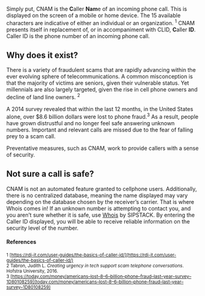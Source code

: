 Simply put, CNAM is the **C**aller **Nam**e of an incoming phone call. This is displayed on the screen of a mobile or home device. The 15 available characters are indicative of either an individual or an organization. <sup>1</sup> CNAM presents itself in replacement of, or in accompaniment with CLID, **C**aller **ID**. Caller ID is the phone number of an incoming phone call.

## Why does it exist?

There is a variety of fraudulent scams that are rapidly advancing within the ever evolving sphere of telecommunications. A common misconception is that the majority of victims are seniors, given their vulnerable status. Yet millennials are also largely targeted, given the rise in cell phone owners and decline of land line owners. <sup>2</sup>

A 2014 survey revealed that within the last 12 months, in the United States alone, over $8.6 billion dollars were lost to phone fraud.<sup>3</sup> As a result, people have grown distrustful and no longer feel safe answering unknown numbers. Important and relevant calls are missed due to the fear of falling prey to a scam call.

Preventative measures, such as CNAM, work to provide callers with a sense of security.

## Not sure a call is safe?

CNAM is not an automated feature granted to cellphone users. Additionally, there is no centralized database, meaning the name displayed may vary depending on the database chosen by the receiver’s carrier. That is where Whois comes in! If an unknown number is attempting to contact you, and you aren’t sure whether it is safe, use [Whois](https://whois.sipstack.com/) by SIPSTACK. By entering the Caller ID displayed, you will be able to receive reliable information on the security level of the number.

#### References
<sup>1 [https://rdi-it.com/user-guides/the-basics-of-caller-id/](https://rdi-it.com/user-guides/the-basics-of-caller-id/)</sup>  
<sup>2 Tabron, Judith L. _Creating urgency in tech support scam telephone conversations_. Hofstra University, 2016.</sup>  
<sup>3 [https://today.com/money/americans–lost–8–6–billion–phone–fraud–last–year–survey–1D80108259](today.com/money/americans–lost–8–6–billion–phone–fraud–last–year–survey–1D80108259)</sup>  
